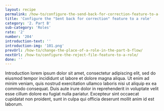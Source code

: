```yaml
---
layout: recipe
permalink: /how-to/configure-the-send-back-for-correction-feature-to-a-role/
title: 'Configure the "Sent back for correction" feature to a role'
category: '2. Part B'
sub-category: 'Roles'
rate: '2'
number: '204'
introduction-text: ''
introduction-img: '101.png'
prevUrl: /how-to/change-the-place-of-a-role-in-the-part-b-flow/
nextUrl: /how-to/configure-the-reject-file-feature-to-a-role/
done: ''
---
```


Introduction lorem ipsum dolor sit amet, consectetur adipiscing elit, sed do eiusmod tempor incididunt ut labore et dolore magna aliqua. Ut enim ad minim veniam, quis nostrud exercitation ullamco laboris nisi ut aliquip ex ea commodo consequat. Duis aute irure dolor in reprehenderit in voluptate velit esse cillum dolore eu fugiat nulla pariatur. Excepteur sint occaecat cupidatat non proident, sunt in culpa qui officia deserunt mollit anim id est laborum.

